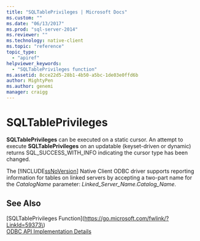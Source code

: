 ```yaml
---
title: "SQLTablePrivileges | Microsoft Docs"
ms.custom: ""
ms.date: "06/13/2017"
ms.prod: "sql-server-2014"
ms.reviewer: ""
ms.technology: native-client
ms.topic: "reference"
topic_type: 
  - "apiref"
helpviewer_keywords: 
  - "SQLTablePrivileges function"
ms.assetid: 8cce22d5-28b1-4b50-a5bc-1de03e0ffd6b
author: MightyPen
ms.author: genemi
manager: craigg
---
```

# SQLTablePrivileges
  **SQLTablePrivileges** can be executed on a static cursor. An attempt to execute **SQLTablePrivileges** on an updatable (keyset-driven or dynamic) returns SQL_SUCCESS_WITH_INFO indicating the cursor type has been changed.  
  
 The [!INCLUDE[ssNoVersion](../../includes/ssnoversion-md.md)] Native Client ODBC driver supports reporting information for tables on linked servers by accepting a two-part name for the *CatalogName* parameter: *Linked_Server_Name.Catalog_Name*.  
  
## See Also  
 [SQLTablePrivileges Function](https://go.microsoft.com/fwlink/?LinkId=59373\)   
 [ODBC API Implementation Details](odbc-api-implementation-details.md)  
  
  
